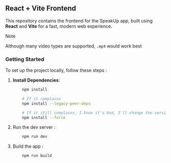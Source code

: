 ## React + Vite Frontend

This repository contains the frontend for the SpeakUp app, built using 
**React** and **Vite** for a fast, modern web experience. 

> [!NOTE]
> Although many video types are supported, `.mp4` would work best

### Getting Started

To set up the project locally, follow these steps :

1. **Install Dependencies**:


    ```bash
        npm install

        # If it complains
        npm install --legacy-peer-deps

        # If it still complains, I know it's bad, I'll change the versions later
        npm install --force

    ```

2. Run the dev server :

    ```bash
        npm run dev
    ```

3. Build the app :


    ```bash
        npm run build
    ```

